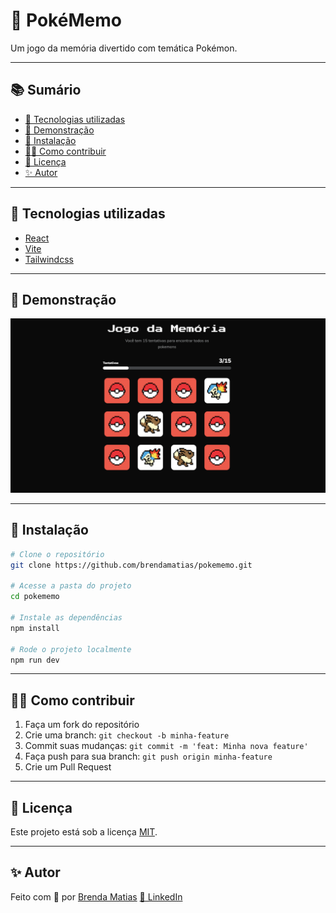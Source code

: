 # 📌 PokéMemo

Um jogo da memória divertido com temática Pokémon.

---

## 📚 Sumário

- [🚀 Tecnologias utilizadas](#-tecnologias-utilizadas)
- [📸 Demonstração](#-demonstração)
- [🧰 Instalação](#-instalação)
- [🙋‍♀️ Como contribuir](#-como-contribuir)
- [📄 Licença](#-licença)
- [✨ Autor](#-autor)

---

## 🚀 Tecnologias utilizadas

- [React](https://react.dev)
- [Vite](https://vite.dev)
- [Tailwindcss](https://tailwindcss.com/)

---

## 📸 Demonstração

![Prévia do projeto](./.github/preview.png)

---

## 🧰 Instalação

```bash
# Clone o repositório
git clone https://github.com/brendamatias/pokememo.git

# Acesse a pasta do projeto
cd pokememo

# Instale as dependências
npm install

# Rode o projeto localmente
npm run dev
```

---

## 🙋‍♀️ Como contribuir

1. Faça um fork do repositório
2. Crie uma branch: `git checkout -b minha-feature`
3. Commit suas mudanças: `git commit -m 'feat: Minha nova feature'`
4. Faça push para sua branch: `git push origin minha-feature`
5. Crie um Pull Request

---

## 📄 Licença

Este projeto está sob a licença [MIT](./LICENSE).

---

## ✨ Autor

Feito com 💜 por [Brenda Matias](https://github.com/brendamatias)
[🔗 LinkedIn](https://www.linkedin.com/in/brendamatias/)
